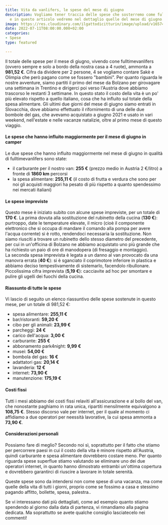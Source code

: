 ```yaml
---
title: Vita da vanlifers, le spese del mese di giugno
description: Vogliamo tener traccia delle spese che sosterremo come fulltime vanlifers
  e in questo articolo vedremo nel dettaglio quelle del mese di giugno.
image: https://res.cloudinary.com/ilgattodicitturin/image/upload/v1657440439/Articoli/spesa_giugno_pfo0lt.jpg
date: 2022-07-11T08:00:00.000+02:00
categories:
- Spese
type: featured

---
```

Il totale delle spese per il mese di giugno, vivendo cone fulltimevanlifers (ovvero sempre e solo a bordo della nostra casa a 4 ruote), ammonta a **981,52 €**. Cifra da dividere per 2 persone, 4 se vogliamo contare Sakè e Olimpia che però pagano come se fossero "bambini".
Per quanto riguarda le nostre avventure, siamo partiti il primo del mese da Bolzano per girovagare una settimana in Trentino e dirigerci poi verso l'Austria dove abbiamo trascorso le restanti 3 settimane. In questo stato il costo della vita è un po' più elevato rispetto a quello italiano, cosa che ha influito sul totale della spesa alimentare.
Gli ultimi due giorni del mese di giugno siamo entrati in Slovacchia, dove abbiamo effettuato il rifornimento di una delle due bombole del gas, che avevamo acquistato a giugno 2021 e usato in vari weekend, nell'estate e nelle vacanze natalizie, oltre al primo mese di questo viaggio.

#### Le spese che hanno influito maggiormente per il mese di giugno in camper

Le due spese che hanno influito maggiormente nel mese di giugno in qualità di fulltimevanlifers sono state:

* il carburante per il nostro van:  **255 €** (prezzo medio in Austria 2 €/litro) a fronte di **1860 km** percorsi
* la spesa alimentare: **255,11 €** (il costo di frutta e verdura che sono per noi gli acquisti maggiori ha pesato di più rispetto a quanto spendessimo nei mercati italiani)

#### Le spese impreviste

Questo mese è iniziato subito con alcune spese impreviste, per un totale di **170 €**.
La prima dovuta alla sostituzione del rubinetto della cucina (**130 €**): purtroppo, date le temperature elevate, il micro (cioè il componente elettronico che si occupa di mandare il comando alla pompa per avere l'acqua corrente) si è rotto, rendendoci necessaria la sostituzione. Non siamo riusciti a trovare un rubinetto dello stesso diametro del precedente, per cui in un'officina di Bolzano ne abbiamo acquistato uno più grande che ha richiesto un paio di ore di manodopera (di fresaggio e montaggio).  
La seconda spesa imprevista è legata a un danno al van provocato da una manovra errata (**40 €**): si è sganciato il coprimotore inferiore in plastica e abbiamo deciso tempestivamente di sistemarlo, facendolo ribullonare.
Piccolissima cifra imprevista (**5,19 €**): cacciavite ad hoc per smontare e pulire gli ugelli dei fuochi della cucina.

#### Riassunto di tutte le spese

Vi lascio di seguito un elenco riassuntivo delle spese sostenute in questo mese, per un totale di 981,52 €:

* spesa alimentare: **255,11 €**
* bar/ristoranti: **59,20 €**
* cibo per gli animali: **23,99 €**
* parcheggi: **24 €**
* carico dell'acqua: **3,00 €**
* carburante: **255 €**
* abbonamento park4night: **9,99 €**
* musei: **54,00 €**
* bombola del gas: **16 €**
* adattatori gas: **20,14 €**
* lavanderia: **12 €**
* internet: **73,90 €**
* manutenzione: **175,19 €**

#### Costi fissi

Tutti i mesi abbiamo dei costi fissi relaviti all'assicurazione e al bollo del van, che nonostante paghiamo in rata unica, ripartiti mensilmente equivalgono a **108,75 €**.
Stesso discorso vale per internet, per il quale al momento ci affidiamo a due operatori per neessità lavorative, la cui spesa ammonta a **73,90 €**.

#### Considerazioni personali

Possiamo fare di meglio? Secondo noi sì, soprattutto per il fatto che stiamo per percorrere paesi in cui il costo della vita è minore rispetto all'Austria, quindi carburante e spesa alimentare dovrebbero costare meno.
Per quanto riguarda spese superflue stiamo valutando se eliminare uno dei due operatori internet, in quanto hanno dimostrato entrambi un'ottima copertura e dovrebbero garantirci di riuscire a lavorare in totale serenità.

Queste spese sono da intendersi non come spese di una vacanza, ma come quelle della vita di tutti i giorni, proprio come se fossimo a casa e stessimo pagando affitto, bollette, spesa, palestra..

Se vi interessano dati più dettagliati, come ad esempio quanto stiamo spendendo al giorno dalla data di partenza, vi rimandiamo alla pagina dedicata.
Ma soprattutto se avete qualche consiglio lasciatecelo nei commenti!